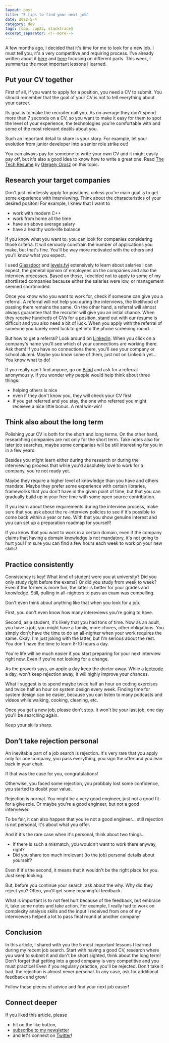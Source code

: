 ```yaml
---
layout: post
title: "5 tips to find your next job"
date: 2022-5-4
category: dev
tags: [cpp, cpp23, stacktrace]
excerpt_separator: <!--more-->
---
```

A few months ago, I decided that it's time for me to look for a new job. I must tell you, it's a very competitive and requiring process. I've already written about it [here]() and [here]() focusing on different parts. This week, I summarize the most important lessons I learned.

## Put your CV together

First of all, if you want to apply for a position, you need a CV to submit. You should remember that the goal of your CV is not to tell everything about your career.

Its goal is to make the recruiter call you. As on average they don't spend more than 7 seconds on a CV, so you want to make it easy for them to spot the level of your experience, the technologies you're comfortable with and some of the most relevant deatils about you.

Such an important detail to share is your story. For example, let your evolution from junior developer into a senior role strike out!

You can always pay for someone to write your own CV and it might easily pay off, but it's also a good idea to know how to write a great one. Read [The Tech Resume](https://www.sandordargo.com/blog/2022/05/21/the-tech-resume-by-gergely-orosz) by [Gergely Orosz](https://twitter.com/GergelyOrosz) on this topic.

## Research your target companies

Don't just mindlessly apply for positions, unless you're main goal is to get some experience with interviewing. Think about the characteristics of your desired positon! For example, I knew that I want to
- work with modern C++
- work from home all the time
- have an above average salary
- have a healthy work-life balance

If you know what you want to, you can look for companies considering those criteria. It will seriously constrain the number of applications you make, but that's fine. You'll be way more motivated with the others and you'll know what you expect.

I used [Glassdoor](https://www.glassdoor.fr/) and [levels.fyi](https://www.levels.fyi/company/) extensively to learn about salaries I can expect, the general opinion of employees on the companies and also the interview processes. Based on those, I decided not to apply to some of my shortlisted companies because either the salaries were low, or management seemed shortminded.

Once you know who you want to work for, check if someone can give you a referral. A referral will not help you during the interviews, the likelihood of passing them remains the same. On the other hand, a referral will almost always guarantee that the recruiter will give you an initial chance. When they receive hundreds of CVs for a position, stand out with our resume is difficult and you also need a bit of luck. When you apply with the referral of someone you barely need luck to get into the phone screening round.

But how to get a referral? Look around on [Linkedin](https://www.linkedin.com/in/sandor-dargo/). When you click on a company's name you'll see which of your connections are working there. Ask them! If you have no connections there, you'll see your company or school alumni. Maybe you know some of them, just not on Linkedin yet... You know what to do!

If you really can't find anyone, go on [Blind](https://www.teamblind.com/) and ask for a referral anonymously. If you wonder why people would help think about three things:
- helping others is nice
- even if they don't know you, they will check your CV first
- if you get referred and you stay, the one who referred you might receieve a nice little bonus. A real win-win!

## Think also about the long term

Polishing your CV is both for the short and long terms. On the other hand, researching companies are not only for the short term. Take notes also for later job searches, maybe some companies will be still interesting for you in in a few years.

Besides you might learn either during the research or during the interviewing process that while you'd absolutely love to work for a company, you're not ready yet.

Maybe they require a higher level of knowledge than you have and others mandate. Maybe they prefer some experience with certain libraries, frameworks that you don't have in the given point of time, but that you can gradually build up in your free time with some open source contribution.

If you learn about these requirements during the interview process, make sure that you ask about the re-interview policies to see if it's possible to come back within a year or two. With that you show genuine interest and you can set up a preparation roadmap for yourself!

If you know that you want to work in a certain domain, even if the company claims that having a domain knowledge is not mandatory, it's not going to hurt you! I'm sure you can find a few hours each week to work on your new skills!

## Practice consistently

Consistency is key! What kind of student were you at university? Did you only study right before the exams? Or did you study from week to week? Even if the former is more fun, the latter is better for your grades and knowledge. Still, pulling in all-nighters to pass an exam was compelling.

Don't even think about anything like that when you look for a job.

First, you don't even know how many intereviews you're going to have.

Second, as a student, it's likely that you had tons of time. Now as an adult, you have a job, you might have a family, more chores, other obligations. You simply don't have the time to do an all-nighter when your work requires the same. Okay, I'm just joking with the latter, but I'm serious about the rest. You don't have the time to learn 8-10 hours a day.

You're life will be much easier if you start preparing for your next interview right now. Even if you're not looking for a change.

As the proverb says, an apple a day keep the doctor away. While a [leetcode](https://leetcode.com/problem-list/top-interview-questions/) a day, won't keep rejection away, it will highly improve your chances. 

What I suggest is to spend maybe twice half an hour on coding exercises and twice half an hour on system design every week. Finding time for system design can be easier, because you can listen to many podcasts and videos while walking, cooking, cleaning, etc.

Once you get a new job, please don't stop. It won't be your last job, one day you'll be searching again.

Keep your skills sharp.

## Don’t take rejection personal

An inevitable part of a job search is rejection. It's very rare that you apply only for one company, you pass everything, you sign the offer and you lean back in your chair.

If that was the case for you, congratulations!

Otherwise, you faced some rejection, you probbaly lost some confidence, you started to doubt your value.

Rejection is normal. You might be a very good engineer, just not a good fit for a give role. Or maybe you're a good engineer, but not a good interviewer.

To be fair, it can also happen that you're not a good engineer... still rejection is not personal, it's about what you offer.

And if it's the rare case when it's personal, think about two things.
- If there is such a mismatch, you wouldn't want to work there anyway, right?
- Did you share too much irrelevant (to the job) personal details about yourself?

Even if it's the second, it means that it wouldn't be the right place for you. Just keep looking.

But, before you continue your search, ask about the why. Why did they reject you? Often, you'll get some meaningful feedback.

What is important is to not feel hurt because of the feedback, but embrace it, take some notes and take action. For example, I really had to work on complexity analysis skills and the input I received from one of my interviewers helped a lot to pass final round at another company!

## Conclusion

In this article, I shared with you the 5 most important lessons I learned during my recent job search. Start with having a good CV, research where you want to submit it and don't be short sighted, think about the long term! Don't forget that getting into a good company is very competitive and you must practice! Even if you regularly practice, you'll be rejected. Don't take it bad, the rejection is almost never personal. In any case, ask for additional feedback and grow!

Follow these pieces of advice and find your next job easier! 

## Connect deeper

If you liked this article, please 
- hit on the like button,  
- [subscribe to my newsletter](http://eepurl.com/gvcv1j) 
- and let's connect on [Twitter](https://twitter.com/SandorDargo)!
